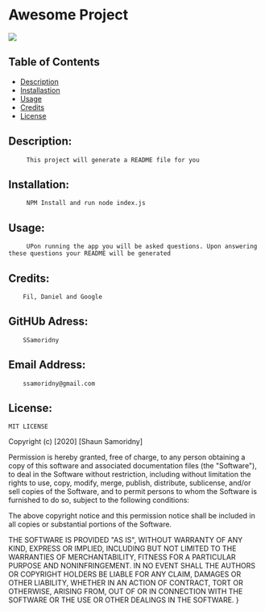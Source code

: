 

# Awesome Project
![](https://img.shields.io/badge/README-GOODREADME-brightgreen)

## Table of Contents
- [Description](#project_description)
- [Installastion](#installation_instructions)
- [Usage](#usage_instructions)
- [Credits](#project_credits)
- [License](#project_license)

## Description: 

         This project will generate a README file for you

## Installation:

         NPM Install and run node index.js

## Usage:

         UPon running the app you will be asked questions. Upon answering these questions your README will be generated

## Credits:

        Fil, Daniel and Google

## GitHUb Adress:

        SSamoridny

## Email Address:

        ssamoridny@gmail.com

## License:
    

    
    MIT LICENSE

Copyright (c) [2020] [Shaun Samoridny]

Permission is hereby granted, free of charge, to any person obtaining a copy
of this software and associated documentation files (the "Software"), to deal
in the Software without restriction, including without limitation the rights
to use, copy, modify, merge, publish, distribute, sublicense, and/or sell
copies of the Software, and to permit persons to whom the Software is
furnished to do so, subject to the following conditions:

The above copyright notice and this permission notice shall be included in all
copies or substantial portions of the Software.

THE SOFTWARE IS PROVIDED "AS IS", WITHOUT WARRANTY OF ANY KIND, EXPRESS OR
IMPLIED, INCLUDING BUT NOT LIMITED TO THE WARRANTIES OF MERCHANTABILITY,
FITNESS FOR A PARTICULAR PURPOSE AND NONINFRINGEMENT. IN NO EVENT SHALL THE
AUTHORS OR COPYRIGHT HOLDERS BE LIABLE FOR ANY CLAIM, DAMAGES OR OTHER
LIABILITY, WHETHER IN AN ACTION OF CONTRACT, TORT OR OTHERWISE, ARISING FROM,
OUT OF OR IN CONNECTION WITH THE SOFTWARE OR THE USE OR OTHER DEALINGS IN THE
SOFTWARE.
}
      

   
